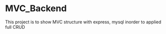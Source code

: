 # MVC_Backend
This project is to show MVC structure with express, mysql inorder to applied full CRUD
